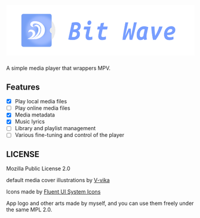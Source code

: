# ![Bit Wave!](arts/logo-full.svg)

A simple media player that wrappers MPV.

## Features

- [x] Play local media files
- [ ] Play online media files
- [x] Media metadata
- [x] Music lyrics
- [ ] Library and playlist management
- [ ] Various fine-tuning and control of the player

## LICENSE

Mozilla Public License 2.0

default media cover illustrations by [V-vika](https://www.iconfont.cn/illustrations/detail?cid=43981)

Icons made by [Fluent UI System Icons](https://github.com/microsoft/fluentui-system-icons)

App logo and other arts made by myself, and you can use them freely under the same MPL 2.0.
